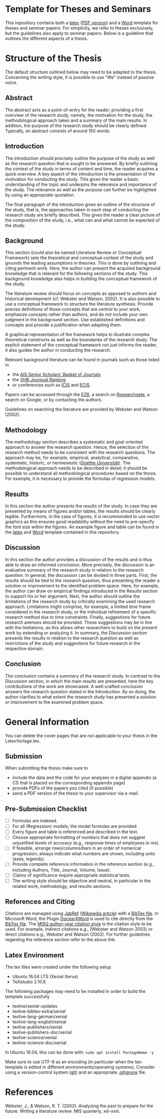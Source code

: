 # Template for Theses and Seminars

This repository contains both a [latex](https://github.com/WinforUniRegensburg/thesis_seminar_template/blob/master/LatexVorlage.tex) ([PDF version](https://github.com/WinforUniRegensburg/thesis_seminar_template/blob/master/LatexVorlage.pdf)) and a [Word](https://github.com/WinforUniRegensburg/thesis_seminar_template/blob/master/WordVorlage.docx) template for theses and seminar papers. For simplicity, we refer to theses exclusively, but the guidelines also apply to seminar papers. Below is a guideline that outlines the different aspects of a thesis.

# Structure of the Thesis

The default structure outlined below may need to be adapted to the thesis. Concerning the writing style, it is possible to use "We" instead of passive voice.

## Abstract

The abstract acts as a point-of-entry for the reader, providing a first overview of the research study, namely, the motivation for the study, the methodological approach taken and a summary of the main results. In addition, the purpose of the research study should be clearly defined. Typically, an abstract consists of around 150 words.

## Introduction

The introduction should precisely outline the purpose of the study as well as the research question that is sought to be answered. By briefly outlining the context of the study in terms of content and time, the reader acquires a quick overview. A key aspect of the introduction is the presentation of the motivation for conducting the study. This gives the reader a basic understanding of the topic and underpins the relevance and importance of the study. The relevance as well as the purpose can further be highlighted by using an appropriate quotation.

The final paragraph of the introduction gives an outline of the structure of the study, that is, the approaches taken in each step of conducting the research study are briefly described. This gives the reader a clear picture of the composition of the study, i.e., what can and what cannot be expected of the study.

## Background

This section (could also be named Literature Review or Conceptual Framework) sets the theoretical and conceptual context of the study and grounds the leading assumptions in theories. This is done by outlining and citing pertinent work. Here, the author can present the acquired background knowledge that is relevant for the following sections of the study. This background knowledge also helps in building the conceptual framework of the study.

The literature review should focus on concepts as opposed to authors and historical development (cf. Webster and Watson, 2002). It is also possible to use a conceptual framework to structure the literature synthesis. Provide precise definitions of those concepts that are central to your work, emphasize concepts rather than authors, and do not include your own judgment in the background section. Use established definitions and concepts and provide a justification when adapting them.

A graphical representation of the framework helps to illustrate complex theoretical constructs as well as the boundaries of the research study. The explicit statement of the conceptual framework not just informs the reader, it also guides the author in conducting the research.

Relevant background literature can be found in journals such as those listed in
- the [AIS Senior Scholars' Basket of Journals](https://aisnet.org/general/custom.asp?page=SeniorScholarBasket)
- the [VHB Jourqual Ranking](http://vhbonline.org/VHB4you/jourqual/vhb-jourqual-3/teilrating-wi/)
- or conferences such as [ICIS](http://aisel.aisnet.org/icis/) and [ECIS](https://aisel.aisnet.org/ecis).

Papers can be accessed through the [EZB](http://ezb.uni-regensburg.de/), a search on [Researchgate](https://www.researchgate.net), a search on Google, or by contacting the authors.

Guidelines on searching the literature are provided by Webster and Watson (2002).

## Methodology

The methodology section describes a systematic and goal-oriented approach to answer the research question. Hence, the selection of the research method needs to be consistent with the research questions. The approach may be, for example, empirical, analytical, comparative, systematic, historic, or hermeneutic ([Goethe Universität](https://www.uni-muenster.de/imperia/md/content/didaktik_der_chemie/wissenschaftlichesarbeiten/leitfaden.pdf)). The methodological approach needs to be described in detail; it should be possible to understand all methodological procedures based on the thesis. For example, it is necessary to provide the formulas of regression models.

## Results

In this section the author presents the results of the study. In case they are presented by means of figures and/or tables, the results should be clearly legible. Furthermore, in the case of figures, it is recommended to use vector graphics as this ensures good readability without the need to pre-specify the font size within the figures. An example figure and table can be found in the [latex](LatexVorlage.tex)  and  [Word](WordVorlage.docx) template contained in this repository.

## Discussion

In this section the author provides a discussion of the results and is thus able to draw an informed conclusion. More precisely, the discussion is an evaluative summary of the research study in relation to the research question. In general, the discussion can be divided in three parts. First, the results should be tied to the research question, thus presenting the reader a solution or improvement to the identified problem space. Here, for example, the author can draw on empirical findings introduced in the Results section to support his or her argument. Next, the author should outline the limitations of the research study by critically examining the used research approach. Limitations might comprise, for example, a limited time frame considered in the research study, or the individual refinement of a specific research method due to time constraints. Finally, suggestions for future research avenues should be provided. These suggestions may be in line with the limitations, as this allows other researchers to build on the present work by extending or analyzing it. In summary, the Discussion section presents the results in relation to the research question as well as restrictions of the study and suggestions for future research in the respective domain.

## Conclusion

The conclusion contains a summary of the research study. In contrast to the Discussion section, in which the main results are presented, here the key contributions of the work are showcased. A well-crafted conclusion answers the research question stated in the Introduction. By so doing, the author clarifies to what extent the research study has presented a solution or improvement to the examined problem space.

# General Information

You can delete the cover pages that are not applicable to your thesis in the LatexVorlage.tex.

## Submission

When submitting the thesis make sure to
- include the data and the code for your analyses in a digital appendix (a CD that is placed on the corresponding appendix page)
- provide PDFs of the papers you cited (if possible)
- send a PDF version of the thesis to your supervisor via e-mail.

## Pre-Submission Checklist

- [ ] Formulas are indexed.
- [ ] For all (Regression) models, the model formulas are provided.
- [ ] Every figure and table is referenced and described in the text.
- [ ] Choose appropriate formatting of numbers that does not suggest unjustified levels of accuracy (e.g., response times of employees in ms).
- [ ] If feasible, arrange rows/columns/bars in an order of numerical progression; always indicate what numbers are shown, including units (axes, legends).
- [ ] Provide complete reference information in the reference section (e.g., including Authors, Title, Journal, Volume, Issue).
- [ ] Claims of significance require appropriate statistical tests.
- [ ] The writing style should be objective and neutral, in particular in the related work, methodology, and results sections.

## References and Citing

Citations are managed using [JabRef](http://www.jabref.org/) ([Wikipedia article](https://en.wikipedia.org/wiki/JabRef)) with a [BibTex file](https://github.com/WinforUniRegensburg/thesis_seminar_template/blob/master/references.bib). In Microsoft Word, the Plugin [Docear4Word](http://www.docear.org/software/add-ons/docear4word/download/) is used to cite directly from the [BibTex file](https://github.com/WinforUniRegensburg/thesis_seminar_template/blob/master/references.bib). The [MISQ author-year citation style](https://misq.org/manuscript-guidelines) is the citation style to be used. For example, indirect citations e.g., (Webster and Watson 2002) or direct citations e.g., Webster and Watson (2002). For further guidelines regarding the reference section refer to the above link.

## Latex Environment

The tex files were created under the following setup
- Ubuntu 16.04 LTS (Xenial Xerus)
- TeXstudio 2.10.8

The following packages may need to be installed in order to build the template successfully
- texlive/xenial-updates
- texlive-bibtex-extra/xenial
- texlive-lang-german/xenial
- texlive-lang-english/xenial
- texlive-publishers/xenial
- texlive-publishers-doc/xenial
- texlive-science/xenial
- texlive-science-doc/xenial

In Ubuntu 16.04, this can be done with:
``
sudo apt install PackageName -y
``

Make sure to use UTF-8 as an encoding (in particular when the tex-template is edited in different environments/operating systems). Consider using a version-control system ([git](https://git-scm.com/)) and an appropriate [.gitignore](https://github.com/github/gitignore/blob/master/TeX.gitignore) file.


# References

Webster, J., & Watson, R. T. (2002). Analyzing the past to prepare for the future: Writing a literature review. MIS quarterly, xiii-xxiii.
